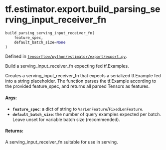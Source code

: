 <div itemscope itemtype="http://developers.google.com/ReferenceObject">
<meta itemprop="name" content="tf.estimator.export.build_parsing_serving_input_receiver_fn" />
</div>

# tf.estimator.export.build_parsing_serving_input_receiver_fn

``` python
build_parsing_serving_input_receiver_fn(
    feature_spec,
    default_batch_size=None
)
```



Defined in [`tensorflow/python/estimator/export/export.py`](https://www.tensorflow.org/code/tensorflow/python/estimator/export/export.py).

Build a serving_input_receiver_fn expecting fed tf.Examples.

Creates a serving_input_receiver_fn that expects a serialized tf.Example fed
into a string placeholder.  The function parses the tf.Example according to
the provided feature_spec, and returns all parsed Tensors as features.

#### Args:

* <b>`feature_spec`</b>: a dict of string to `VarLenFeature`/`FixedLenFeature`.
* <b>`default_batch_size`</b>: the number of query examples expected per batch.
      Leave unset for variable batch size (recommended).


#### Returns:

  A serving_input_receiver_fn suitable for use in serving.